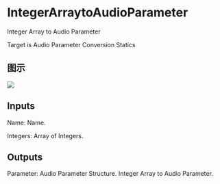 # IntegerArraytoAudioParameter

Integer Array to Audio Parameter

Target is Audio Parameter Conversion Statics

## 图示

![]($-20221218-18064517.png)

## Inputs

Name: Name.

Integers: Array of Integers.  

## Outputs

Parameter: Audio Parameter Structure. Integer Array to Audio Parameter.

